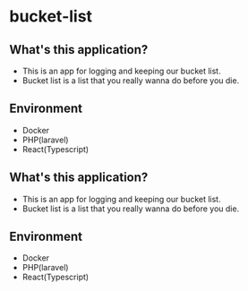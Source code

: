 # bucket-list

## What's this application?
- This is an app for logging and keeping our bucket list.
- Bucket list is a list that you really wanna do before you die.

## Environment
- Docker
- PHP(laravel)
- React(Typescript)


## What's this application?
- This is an app for logging and keeping our bucket list.
- Bucket list is a list that you really wanna do before you die.

## Environment
- Docker
- PHP(laravel)
- React(Typescript)

